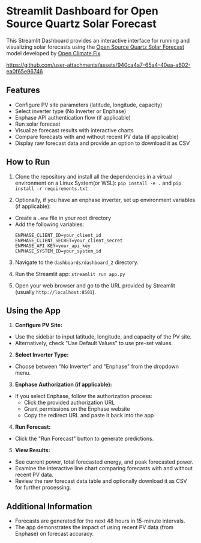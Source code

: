 # Streamlit Dashboard for Open Source Quartz Solar Forecast

This Streamlit Dashboard provides an interactive interface for running and visualizing solar forecasts using the [Open Source Quartz Solar Forecast](https://github.com/openclimatefix/Open-Source-Quartz-Solar-Forecast) model developed by [Open Climate Fix](https://openclimatefix.org/).


https://github.com/user-attachments/assets/940ca4a7-65a4-40ea-a602-ea0f65e96746


## Features

- Configure PV site parameters (latitude, longitude, capacity)
- Select inverter type (No Inverter or Enphase)
- Enphase API authentication flow (if applicable)
- Run solar forecast
- Visualize forecast results with interactive charts
- Compare forecasts with and without recent PV data (if applicable)
- Display raw forecast data and provide an option to download it as CSV

## How to Run

1. Clone the repository and install all the dependencies in a virtual environment on a Linux System(or WSL):
   `pip install -e .` and `pip install -r requirements.txt`

2. Optionally, if you have an enphase inverter, set up environment variables (if applicable):

- Create a `.env` file in your root directory
- Add the following variables:
  ```
  ENPHASE_CLIENT_ID=your_client_id
  ENPHASE_CLIENT_SECRET=your_client_secret
  ENPHASE_API_KEY=your_api_key
  ENPHASE_SYSTEM_ID=your_system_id
  ```

3. Navigate to the `dashboards/dashboard_2` directory.

4. Run the Streamlit app: `streamlit run app.py`

5. Open your web browser and go to the URL provided by Streamlit (usually `http://localhost:8501`).

## Using the App

1. **Configure PV Site:**

- Use the sidebar to input latitude, longitude, and capacity of the PV site.
- Alternatively, check "Use Default Values" to use pre-set values.

2. **Select Inverter Type:**

- Choose between "No Inverter" and "Enphase" from the dropdown menu.

3. **Enphase Authorization (if applicable):**

- If you select Enphase, follow the authorization process:
  - Click the provided authorization URL
  - Grant permissions on the Enphase website
  - Copy the redirect URL and paste it back into the app

4. **Run Forecast:**

- Click the "Run Forecast" button to generate predictions.

5. **View Results:**

- See current power, total forecasted energy, and peak forecasted power.
- Examine the interactive line chart comparing forecasts with and without recent PV data.
- Review the raw forecast data table and optionally download it as CSV for further processing.

## Additional Information

- Forecasts are generated for the next 48 hours in 15-minute intervals.
- The app demonstrates the impact of using recent PV data (from Enphase) on forecast accuracy.
